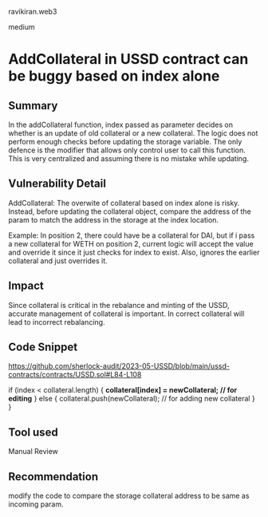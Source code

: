 ravikiran.web3

medium

# AddCollateral in USSD contract can be buggy based on index alone

## Summary
In the addCollateral function,  index passed as parameter decides on whether is an update of old collateral or a new collateral.
The logic does not perform enough checks before updating the storage variable. The only defence is the modifier that allows only control user to call this function. This is very centralized and assuming there is no mistake while updating.

## Vulnerability Detail
AddCollateral:
The overwite of collateral based on index alone is risky. Instead, before updating the collateral object, compare the address of the param to match the address in the storage at the index location. 

Example: 
In position 2, there could have be a collateral for DAI, but if i pass a new collateral for WETH on position 2, current logic will accept the value and override it since it just checks for index to exist. Also, ignores the earlier collateral and just overrides it.


## Impact
Since collateral is critical in the rebalance and minting of the USSD, accurate management of collateral is important. In correct collateral will lead to incorrect rebalancing.

## Code Snippet
https://github.com/sherlock-audit/2023-05-USSD/blob/main/ussd-contracts/contracts/USSD.sol#L84-L108

 if (index < collateral.length) {
            **collateral[index] = newCollateral; // for editing**
        } else {
            collateral.push(newCollateral); // for adding new collateral
        }
}

## Tool used

Manual Review

## Recommendation
modify the code to compare the storage collateral address to be same as incoming param. 
